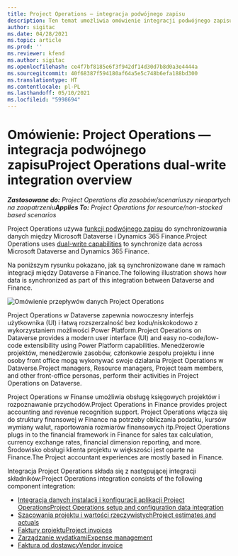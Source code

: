 ```yaml
---
title: Project Operations — integracja podwójnego zapisu
description: Ten temat umożliwia omówienie integracji podwójnego zapisu w Project Operations.
author: sigitac
ms.date: 04/28/2021
ms.topic: article
ms.prod: ''
ms.reviewer: kfend
ms.author: sigitac
ms.openlocfilehash: ce4f7bf8185e6f3f942df14d30d7b8d0a3e4444a
ms.sourcegitcommit: 40f68387f594180af64a5e5c748b6efa188bd300
ms.translationtype: HT
ms.contentlocale: pl-PL
ms.lasthandoff: 05/10/2021
ms.locfileid: "5998694"
---
```

# <a name="project-operations-dual-write-integration-overview"></a><span data-ttu-id="d762b-103">Omówienie: Project Operations — integracja podwójnego zapisu</span><span class="sxs-lookup"><span data-stu-id="d762b-103">Project Operations dual-write integration overview</span></span>

<span data-ttu-id="d762b-104">_**Zastosowane do:** Project Operations dla zasobów/scenariuszy nieopartych na zaopatrzeniu_</span><span class="sxs-lookup"><span data-stu-id="d762b-104">_**Applies To:** Project Operations for resource/non-stocked based scenarios_</span></span>

<span data-ttu-id="d762b-105">Project Operations używa [funkcji podwójnego zapisu](/dynamics365/fin-ops-core/dev-itpro/data-entities/dual-write/dual-write-home-page) do synchronizowania danych między Microsoft Dataverse i Dynamics 365 Finance.</span><span class="sxs-lookup"><span data-stu-id="d762b-105">Project Operations uses [dual-write capabilities](/dynamics365/fin-ops-core/dev-itpro/data-entities/dual-write/dual-write-home-page) to synchronize data across Microsoft Dataverse and Dynamics 365 Finance.</span></span>

<span data-ttu-id="d762b-106">Na poniższym rysunku pokazano, jak są synchronizowane dane w ramach integracji między Dataverse a Finance.</span><span class="sxs-lookup"><span data-stu-id="d762b-106">The following illustration shows how data is synchronized as part of this integration between Dataverse and Finance.</span></span>

![Omówienie przepływów danych Project Operations](./media/ProjectOperationsFlows.jpg)

<span data-ttu-id="d762b-108">Project Operations w Dataverse zapewnia nowoczesny interfejs użytkownika (UI) i łatwą rozszerzalność bez kodu/niskokodowo z wykorzystaniem możliwości Power Platform.</span><span class="sxs-lookup"><span data-stu-id="d762b-108">Project Operations on Dataverse provides a modern user interface (UI) and easy no-code/low-code extensibility using Power Platform capabilities.</span></span> <span data-ttu-id="d762b-109">Menedżerowie projektów, menedżerowie zasobów, członkowie zespołu projektu i inne osoby front office mogą wykonywać swoje działania Project Operations w Dataverse.</span><span class="sxs-lookup"><span data-stu-id="d762b-109">Project managers, Resource managers, Project team members, and other front-office personas, perform their activities in Project Operations on Dataverse.</span></span>

<span data-ttu-id="d762b-110">Project Operations w Finanse umożliwia obsługę księgowych projektów i rozpoznawanie przychodów.</span><span class="sxs-lookup"><span data-stu-id="d762b-110">Project Operations in Finance provides project accounting and revenue recognition support.</span></span> <span data-ttu-id="d762b-111">Project Operations włącza się do struktury finansowej w Finance na potrzeby obliczania podatku, kursów wymiany walut, raportowania rozmiarów finansowych itp.</span><span class="sxs-lookup"><span data-stu-id="d762b-111">Project Operations plugs in to the financial framework in Finance for sales tax calculation, currency exchange rates, financial dimension reporting, and more.</span></span> <span data-ttu-id="d762b-112">Środowisko obsługi klienta projektu w większości jest oparte na Finance.</span><span class="sxs-lookup"><span data-stu-id="d762b-112">The Project accountant experiences are mostly based in Finance.</span></span>

<span data-ttu-id="d762b-113">Integracja Project Operations składa się z następującej integracji składników:</span><span class="sxs-lookup"><span data-stu-id="d762b-113">Project Operations integration consists of the following component integration:</span></span>


- [<span data-ttu-id="d762b-114">Integracja danych instalacji i konfiguracji aplikacji Project Operations</span><span class="sxs-lookup"><span data-stu-id="d762b-114">Project Operations setup and configuration data integration</span></span>](resource-dual-write-setup-integration.md) 
- [<span data-ttu-id="d762b-115">Szacowania projektu i wartości rzeczywistych</span><span class="sxs-lookup"><span data-stu-id="d762b-115">Project estimates and actuals</span></span>](resource-dual-write-estimates-actuals.md)
- [<span data-ttu-id="d762b-116">Faktury projektu</span><span class="sxs-lookup"><span data-stu-id="d762b-116">Project invoices</span></span>](resource-dual-write-project-invoice.md)
- [<span data-ttu-id="d762b-117">Zarządzanie wydatkami</span><span class="sxs-lookup"><span data-stu-id="d762b-117">Expense management</span></span>](resource-dual-write-expense.md)
- [<span data-ttu-id="d762b-118">Faktura od dostawcy</span><span class="sxs-lookup"><span data-stu-id="d762b-118">Vendor invoice</span></span>](resource-dual-write-vendor-invoice.md)
